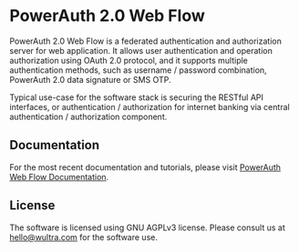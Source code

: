 # PowerAuth 2.0 Web Flow

PowerAuth 2.0 Web Flow is a federated authentication and authorization server for web application. It allows user authentication and operation authorization using OAuth 2.0 protocol, and it supports multiple authentication methods, such as username / password combination, PowerAuth 2.0 data signature or SMS OTP.

Typical use-case for the software stack is securing the RESTful API interfaces, or authentication / authorization for internet banking via central authentication / authorization component.

## Documentation

For the most recent documentation and tutorials, please visit [PowerAuth Web Flow Documentation](https://developers.wultra.com/docs/develop/powerauth-webflow/).

## License

The software is licensed using GNU AGPLv3 license. Please consult us at hello@wultra.com for the software use.

